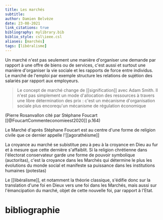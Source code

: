 ```yaml
---
title: Les marchés
subtitle:
author: Damien Belvèze
date: 23-08-2021
link_citations: true
bibliography: mylibrary.bib
biblio_style: csl\ieee.csl
aliases: [marchés]
tags: [libéralisme]
---
```


Un marché n'est pas seulement une manière d'organiser une demande par rapport à une offre de biens ou de services, c'est aussi et surtout une manière d'organiser la vie sociale et les rapports de force entre individus. Le marché de l'emploi par exemple structure les relations de sujétion des salariés par rapport aux employeurs. 

>Le concept de marché change de [[signification]] avec Adam Smith.  Il n'est pas simplement un mode d'allocation des ressources à travers une libre détermination des prix : c'est un mécanisme d'organisation sociale plus encorequ'un mécanisme de régulation économique

(Pierre Rosanvallon cité par Stéphane Foucart [[@FoucartCommenteconomieest2020]] p.164)


Le Marché d'après Stéphane Foucart est au centre d'une forme de religion civile que ce dernier appelle l'[[agorathéisme]]

La croyance au marché se subistitue peu à peu à la croyance en Dieu au fur et à mesure que cette dernière s'affaiblit. Si la religion chrétienne dans l'électorat conservateur garde une forme de pouvoir symbolique (auctoritas), c'est la croyance dans les Marchés qui détermine le plus les évolutions du monde social et manifeste sa puissance dans les institutions humaines (potestas)

Le [[libéralisme]], et notamment la théorie classique, s'édifie donc sur la translation d'une foi en Dieux vers une foi dans les Marchés, mais aussi sur l'émancipation du marché, objet de cette nouvelle foi, par rapport à l'Etat. 

# bibliographie

